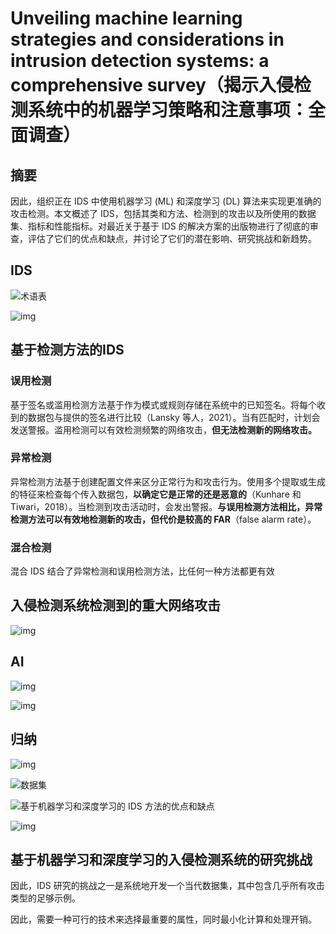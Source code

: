 # Unveiling machine learning strategies and considerations in intrusion detection systems: a comprehensive survey（揭示入侵检测系统中的机器学习策略和注意事项：全面调查）

## 摘要

因此，组织正在 IDS 中使用机器学习 (ML) 和深度学习 (DL) 算法来实现更准确的攻击检测。本文概述了  IDS，包括其类和方法、检测到的攻击以及所使用的数据集、指标和性能指标。对最近关于基于 IDS  的解决方案的出版物进行了彻底的审查，评估了它们的优点和缺点，并讨论了它们的潜在影响、研究挑战和新趋势。

## IDS



![术语表](https://cdn.xljsci.com/literature/127197045/page3/18hjcl.png)

![img](https://oss.xljsci.com//literature/127197045/page0/1733970288477.png)

## 基于检测方法的IDS

### 误用检测

基于签名或滥用检测方法基于作为模式或规则存储在系统中的已知签名。将每个收到的数据包与提供的签名进行比较（Lansky 等人，2021）。当有匹配时，计划会发送警报。滥用检测可以有效检测频繁的网络攻击，**但无法检测新的网络攻击。**

### 异常检测

异常检测方法基于创建配置文件来区分正常行为和攻击行为。使用多个提取或生成的特征来检查每个传入数据包，**以确定它是正常的还是恶意的**（Kunhare 和 Tiwari，2018）。当检测到攻击活动时，会发出警报。**与误用检测方法相比，异常检测方法可以有效地检测新的攻击，但代价是较高的 FAR**（false alarm rate）。

### 混合检测

混合 IDS 结合了异常检测和误用检测方法，比任何一种方法都更有效

## 入侵检测系统检测到的重大网络攻击

![img](https://oss.xljsci.com//literature/127197045/page0/1733970824475.png)

## AI

![img](https://oss.xljsci.com//literature/127197045/page0/1733971612486.png)

![img](https://oss.xljsci.com//literature/127197045/page0/1733971688052.png)



## 归纳

![img](https://cdn.xljsci.com/literature/127197045/page11/7gp763.png)

![数据集](https://cdn.xljsci.com/literature/127197045/page12/bgfrk7.png)



![基于机器学习和深度学习的 IDS 方法的优点和缺点](https://cdn.xljsci.com/literature/127197045/page14/bp72tq.png)

![img](https://cdn.xljsci.com/literature/127197045/page15/92sj2m.png)

## 基于机器学习和深度学习的入侵检测系统的研究挑战

因此，IDS 研究的挑战之一是系统地开发一个当代数据集，其中包含几乎所有攻击类型的足够示例。

因此，需要一种可行的技术来选择最重要的属性，同时最小化计算和处理开销。 





























